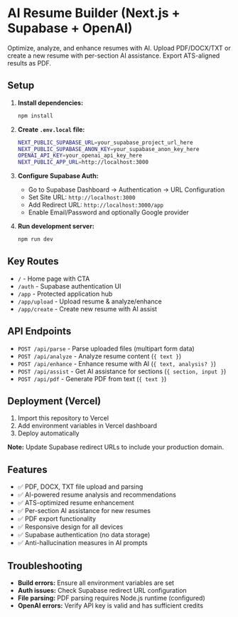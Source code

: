 # AI Resume Builder (Next.js + Supabase + OpenAI)

Optimize, analyze, and enhance resumes with AI. Upload PDF/DOCX/TXT or create a new resume with per-section AI assistance. Export ATS-aligned results as PDF.

## Setup

1. **Install dependencies:**
   ```bash
   npm install
   ```

2. **Create `.env.local` file:**
   ```bash
   NEXT_PUBLIC_SUPABASE_URL=your_supabase_project_url_here
   NEXT_PUBLIC_SUPABASE_ANON_KEY=your_supabase_anon_key_here
   OPENAI_API_KEY=your_openai_api_key_here
   NEXT_PUBLIC_APP_URL=http://localhost:3000
   ```

3. **Configure Supabase Auth:**
   - Go to Supabase Dashboard → Authentication → URL Configuration
   - Set Site URL: `http://localhost:3000`
   - Add Redirect URL: `http://localhost:3000/app`
   - Enable Email/Password and optionally Google provider

4. **Run development server:**
   ```bash
   npm run dev
   ```

## Key Routes

- `/` - Home page with CTA
- `/auth` - Supabase authentication UI
- `/app` - Protected application hub
- `/app/upload` - Upload resume & analyze/enhance
- `/app/create` - Create new resume with AI assist

## API Endpoints

- `POST /api/parse` - Parse uploaded files (multipart form data)
- `POST /api/analyze` - Analyze resume content (`{ text }`)
- `POST /api/enhance` - Enhance resume with AI (`{ text, analysis? }`)
- `POST /api/assist` - Get AI assistance for sections (`{ section, input }`)
- `POST /api/pdf` - Generate PDF from text (`{ text }`)

## Deployment (Vercel)

1. Import this repository to Vercel
2. Add environment variables in Vercel dashboard
3. Deploy automatically

**Note:** Update Supabase redirect URLs to include your production domain.

## Features

- ✅ PDF, DOCX, TXT file upload and parsing
- ✅ AI-powered resume analysis and recommendations
- ✅ ATS-optimized resume enhancement
- ✅ Per-section AI assistance for new resumes
- ✅ PDF export functionality
- ✅ Responsive design for all devices
- ✅ Supabase authentication (no data storage)
- ✅ Anti-hallucination measures in AI prompts

## Troubleshooting

- **Build errors:** Ensure all environment variables are set
- **Auth issues:** Check Supabase redirect URL configuration
- **File parsing:** PDF parsing requires Node.js runtime (configured)
- **OpenAI errors:** Verify API key is valid and has sufficient credits

